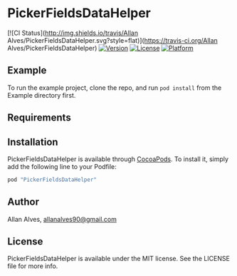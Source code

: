 # PickerFieldsDataHelper

[![CI Status](http://img.shields.io/travis/Allan Alves/PickerFieldsDataHelper.svg?style=flat)](https://travis-ci.org/Allan Alves/PickerFieldsDataHelper)
[![Version](https://img.shields.io/cocoapods/v/PickerFieldsDataHelper.svg?style=flat)](http://cocoapods.org/pods/PickerFieldsDataHelper)
[![License](https://img.shields.io/cocoapods/l/PickerFieldsDataHelper.svg?style=flat)](http://cocoapods.org/pods/PickerFieldsDataHelper)
[![Platform](https://img.shields.io/cocoapods/p/PickerFieldsDataHelper.svg?style=flat)](http://cocoapods.org/pods/PickerFieldsDataHelper)

## Example

To run the example project, clone the repo, and run `pod install` from the Example directory first.

## Requirements

## Installation

PickerFieldsDataHelper is available through [CocoaPods](http://cocoapods.org). To install
it, simply add the following line to your Podfile:

```ruby
pod "PickerFieldsDataHelper"
```

## Author

Allan Alves, allanalves90@gmail.com

## License

PickerFieldsDataHelper is available under the MIT license. See the LICENSE file for more info.
